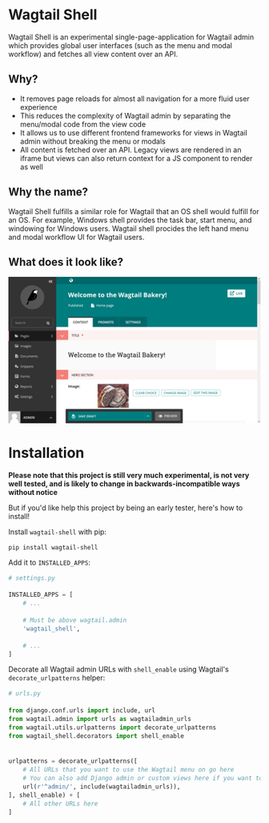 # Wagtail Shell

Wagtail Shell is an experimental single-page-application for Wagtail admin which provides global user interfaces (such as the menu and modal workflow) and fetches all view content over an API.

## Why?

 - It removes page reloads for almost all navigation for a more fluid user experience
 - This reduces the complexity of Wagtail admin by separating the menu/modal code from the view code
 - It allows us to use different frontend frameworks for views in Wagtail admin without breaking the menu or modals
 - All content is fetched over an API. Legacy views are rendered in an iframe but views can also return context for a JS component to render as well
 
## Why the name?

Wagtail Shell fulfills a similar role for Wagtail that an OS shell would fulfill for an OS.
For example, Windows shell provides the task bar, start menu, and windowing for Windows users.
Wagtail shell procides the left hand menu and modal workflow UI for Wagtail users.

## What does it look like?

![Wagtail Shell Expanded](/screenshots/expanded.png)

# Installation

**Please note that this project is still very much experimental, is not very well tested, and is likely to change in backwards-incompatible ways without notice**

But if you'd like help this project by being an early tester, here's how to install!

Install ``wagtail-shell`` with pip:

    pip install wagtail-shell


Add it to ``INSTALLED_APPS``:

```python
# settings.py

INSTALLED_APPS = [
    # ...

    # Must be above wagtail.admin
    'wagtail_shell',

    # ...
]

```

Decorate all Wagtail admin URLs with ``shell_enable`` using Wagtail's ``decorate_urlpatterns`` helper:

```python
# urls.py

from django.conf.urls import include, url
from wagtail.admin import urls as wagtailadmin_urls
from wagtail.utils.urlpatterns import decorate_urlpatterns
from wagtail_shell.decorators import shell_enable


urlpatterns = decorate_urlpatterns([
    # All URLs that you want to use the Wagtail menu on go here
    # You can also add Django admin or custom views here if you want to!
    url(r'^admin/', include(wagtailadmin_urls)),
], shell_enable) + [
    # All other URLs here
]
```
